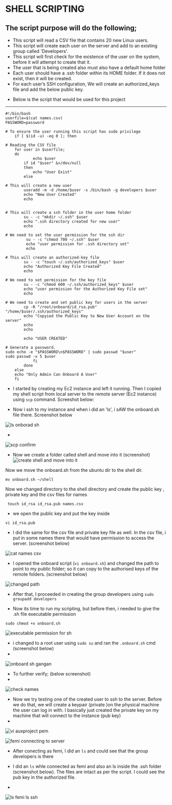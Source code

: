 # SHELL SCRIPTING
## **The script purpose will do the following;**
- This script will read a CSV file that contains 20 new Linux users.
- This script will create each user on the server and add to an existing group called 'Developers'.
- This script will first check for the existence of the user on the system, before it will attempt to create that it.
- The user that is being created also must also have a default home folder
- Each user should have a .ssh folder within its HOME folder. If it does not exist, then it will be created.
- For each user’s SSH configuration, We will create an authorized_keys file and add the below public key.
 
 * Below is the script that would be used for this project

 ---

```
#!/bin/bash
userfile=$(cat names.csv)
PASSWORD=password

# To ensure the user running this script has sudo privilege
    if [ $(id -u) -eq 0 ]; then

# Reading the CSV file
	for user in $userfile;
	do
            echo $user
        if id "$user" &>/dev/null
        then
            echo "User Exist"
        else

# This will create a new user
        useradd -m -d /home/$user -s /bin/bash -g developers $user
        echo "New User Created"
        echo


# This will create a ssh folder in the user home folder
        su - -c "mkdir ~/.ssh" $user
        echo ".ssh directory created for new user"
        echo

# We need to set the user permission for the ssh dir
         su - -c "chmod 700 ~/.ssh" $user
         echo "user permission for .ssh directory set"
         echo

# This will create an authorized-key file
        su - -c "touch ~/.ssh/authorized_keys" $user
        echo "Authorized Key File Created"
        echo

# We need to set permission for the key file
        su - -c "chmod 600 ~/.ssh/authorized_keys" $user
        echo "user permission for the Authorized Key File set"
        echo

# We need to create and set public key for users in the server
        cp -R "/root/onboard/id_rsa.pub" "/home/$user/.ssh/authorized_keys"
        echo "Copyied the Public Key to New User Account on the server"
        echo
        echo

        echo "USER CREATED"

# Generate a password.
sudo echo -e "$PASSWORD\n$PASSWORD" | sudo passwd "$user" 
sudo passwd -x 5 $user
            fi
        done
    else
    echo "Only Admin Can Onboard A User"
    fi

```

- I started by creating my Ec2 instance and left it running. Then I copied my shell script from local server to the 
remote server (Ec2 instance) using `scp` command. Screeshot below:

* Now i ssh to my instance and when i did an 'ls', i sAW the onboard.sh file there. Screenshot below

![ls onborad sh](https://user-images.githubusercontent.com/98546783/172025798-93ee7de9-f995-467b-86c5-7843b616f5d6.jpg)

* 
![scp confirm](https://user-images.githubusercontent.com/98546783/172025506-cdc004da-6cc8-4fc6-8b38-94f5ae559a51.jpg)


* Now we create a folder called shell and move into it (screenshot)
![create shell and move into it](https://user-images.githubusercontent.com/98546783/172025558-a5990d77-cba2-48fb-b580-95a00c04b5d9.jpg)

Now we move the onboard.sh from the ubuntu dir to the shell dir.

` mv onboard.sh ~/shell `

Now we changed directory to the shell directory and create the public key , private key and the csv files for names

` touch id_rsa id_rsa.pub names.csv`

- we open the public key and put the key inside

`vi id_rsa.pub`
 
- I did the same for the csv file and private key file as well. In the csv file, i put in some names there that would have permission to access the server. (screenshot below)

![cat names csv](https://user-images.githubusercontent.com/98546783/172025619-dcceac39-c3db-453e-a4bb-8596d5cf008c.jpg)

- I opened the onboard script (`vi onboard.sh`) and changed the path to point to my public folder; so it can copy to the authorised keys of the remote folders. (screenshot below)

![changed path](https://user-images.githubusercontent.com/98546783/172025654-ca5bf5c3-222a-42a4-85fc-aa1fc9e8eb81.jpg)



- After that, I proceeded in creating the group developers using `sudo groupadd developers`

- Now its time to run my scripting, but before then, i needed to give the .sh file executable permission

`sudo chmod +x onboard.sh`

![executable permission for sh](https://user-images.githubusercontent.com/98546783/172025857-49ab00cf-3b65-45c2-b4f2-0f68508de693.jpg)


- i changed to a root user using `sudo su` and ran the `.onboard.sh` cmd (screenshot below)
- 
![onboard sh gangan](https://user-images.githubusercontent.com/98546783/172025833-2610a125-17c2-45d3-85d2-074f1abfe5fa.jpg)

- To further verify; (below screenshot)
- 
![check names](https://user-images.githubusercontent.com/98546783/172025875-5d8d2082-26d6-4b1b-ad02-b37ef8501c52.jpg)

* Now we try testing one of the created user to ssh to the server. Before we do that, we will create a keypair (private )on the physical machine the user can log in with. I basically just created the private key on my machine that will connect to the instance (pub key)
* 
![vi auxproject pem](https://user-images.githubusercontent.com/98546783/172025927-6e26b2ff-f2d2-4ef0-ac9b-1b7234d48c94.jpg)

![femi connecting to server](https://user-images.githubusercontent.com/98546783/172025952-8d7bf615-32db-4023-95e0-347656362912.jpg)

- After conecting as femi, I did an `ls` and could see that the group developers is there


- I did an `ls` whle connected as femi and also an ls inside the .ssh folder (screenshot below). The files are intact as per the script. I could see the pub key in the authorized file.
- 
![ls femi ls  ssh](https://user-images.githubusercontent.com/98546783/172025988-9ecd943f-29ec-47d3-942e-2335c7ad920c.jpg)
